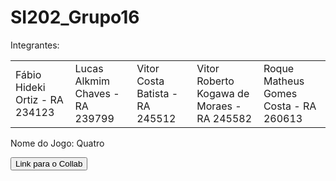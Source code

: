 # SI202_Grupo16

Integrantes:

<table>
 <tr>
<td> Fábio Hideki Ortiz - RA 234123 </td>
<td> Lucas Alkmim Chaves - RA 239799 </td>
<td> Vitor Costa Batista - RA 245512 </td>
<td> Vitor Roberto Kogawa de Moraes - RA 245582 </td>
<td> Roque Matheus Gomes Costa - RA 260613 </td>
 </tr>
</table>
 
Nome do Jogo: Quatro

<a href = "https://colab.research.google.com/drive/1J5hD9w-Y7OHrbeUwnBR6RxF0zXSnfDUG?usp=sharing"> <button> Link para o Collab </button> </a>
